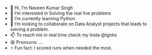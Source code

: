 - 👋 Hi, I’m Naveen Kumar Singh
- 👀 I’m interested in Solving the real live problems 
- 🌱 I’m currently learning Python
- 💞️ I’m looking to collaborate on Data Analyst projects that leads to solving a problem.
- 📫 To reach me in real time check my Insta @tgnks
- 😄 Pronouns: ...
- ⚡ Fun fact: I scored runs when needed the most.

<!---
Tgnks/Tgnks is a ✨ special ✨ repository because its `README.md` (this file) appears on your GitHub profile.
You can click the Preview link to take a look at your changes.
--->
